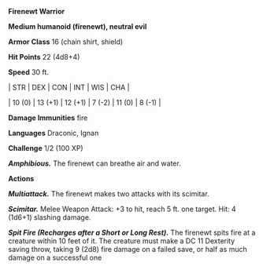 **Firenewt Warrior**

**Medium humanoid (firenewt), neutral evil**

**Armor Class** 16 (chain shirt, shield)

**Hit Points** 22 (4d8+4)

**Speed** 30 ft.

|   STR   |   DEX   |   CON   |   INT   |   WIS   |   CHA   |
  
| 10 (0) | 13 (+1) | 12 (+1) | 7 (-2) | 11 (0) | 8 (-1) |

**Damage Immunities** fire

**Languages** Draconic, Ignan

**Challenge** 1/2 (100 XP)

***Amphibious.*** The firenewt can breathe air and water.

**Actions**

***Multiattack.*** The firenewt makes two attacks with its scimitar.

***Scimitar.*** Melee Weapon Attack: +3 to hit, reach 5 ft. one target. Hit: 4 (1d6+1) slashing damage.

***Spit Fire (Recharges after a Short or Long Rest).*** The firenewt spits fire at a creature within 10 feet of it. The creature must make a DC 11 Dexterity saving throw, taking 9 (2d8) fire damage on a failed save, or half as much damage on a successful one

